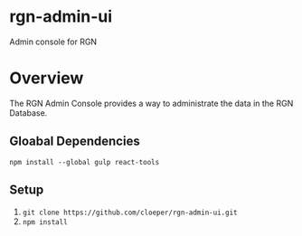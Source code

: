 # rgn-admin-ui
Admin console for RGN

# Overview
The RGN Admin Console provides a way to administrate the data in the RGN Database.

## Gloabal Dependencies

`npm install --global gulp react-tools`

## Setup
1. `git clone https://github.com/cloeper/rgn-admin-ui.git`
2. `npm install`
